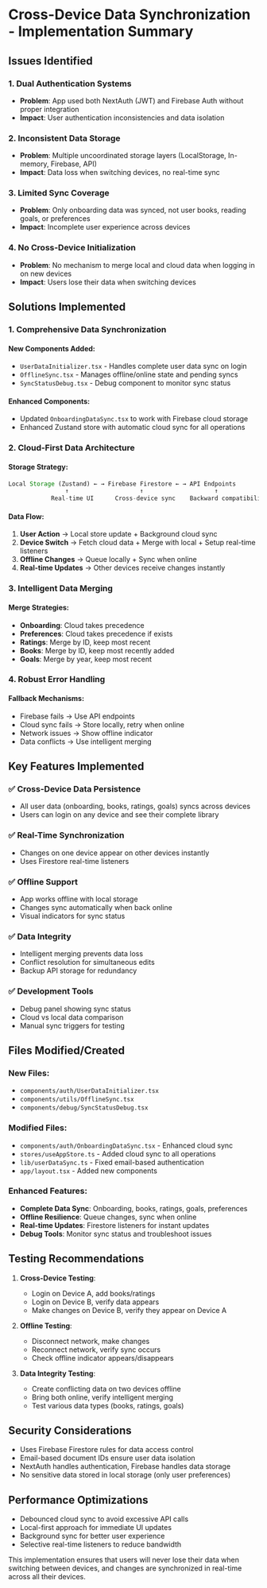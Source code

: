 # Cross-Device Data Synchronization - Implementation Summary

## Issues Identified

### 1. **Dual Authentication Systems**

- **Problem**: App used both NextAuth (JWT) and Firebase Auth without proper integration
- **Impact**: User authentication inconsistencies and data isolation

### 2. **Inconsistent Data Storage**

- **Problem**: Multiple uncoordinated storage layers (LocalStorage, In-memory, Firebase, API)
- **Impact**: Data loss when switching devices, no real-time sync

### 3. **Limited Sync Coverage**

- **Problem**: Only onboarding data was synced, not user books, reading goals, or preferences
- **Impact**: Incomplete user experience across devices

### 4. **No Cross-Device Initialization**

- **Problem**: No mechanism to merge local and cloud data when logging in on new devices
- **Impact**: Users lose their data when switching devices

## Solutions Implemented

### 1. **Comprehensive Data Synchronization**

#### New Components Added:

- `UserDataInitializer.tsx` - Handles complete user data sync on login
- `OfflineSync.tsx` - Manages offline/online state and pending syncs
- `SyncStatusDebug.tsx` - Debug component to monitor sync status

#### Enhanced Components:

- Updated `OnboardingDataSync.tsx` to work with Firebase cloud storage
- Enhanced Zustand store with automatic cloud sync for all operations

### 2. **Cloud-First Data Architecture**

#### Storage Strategy:

```typescript
Local Storage (Zustand) ← → Firebase Firestore ← → API Endpoints
                ↑                    ↑                    ↑
            Real-time UI      Cross-device sync    Backward compatibility
```

#### Data Flow:

1. **User Action** → Local store update + Background cloud sync
2. **Device Switch** → Fetch cloud data + Merge with local + Setup real-time listeners
3. **Offline Changes** → Queue locally + Sync when online
4. **Real-time Updates** → Other devices receive changes instantly

### 3. **Intelligent Data Merging**

#### Merge Strategies:

- **Onboarding**: Cloud takes precedence
- **Preferences**: Cloud takes precedence if exists
- **Ratings**: Merge by ID, keep most recent
- **Books**: Merge by ID, keep most recently added
- **Goals**: Merge by year, keep most recent

### 4. **Robust Error Handling**

#### Fallback Mechanisms:

- Firebase fails → Use API endpoints
- Cloud sync fails → Store locally, retry when online
- Network issues → Show offline indicator
- Data conflicts → Use intelligent merging

## Key Features Implemented

### ✅ **Cross-Device Data Persistence**

- All user data (onboarding, books, ratings, goals) syncs across devices
- Users can login on any device and see their complete library

### ✅ **Real-Time Synchronization**

- Changes on one device appear on other devices instantly
- Uses Firestore real-time listeners

### ✅ **Offline Support**

- App works offline with local storage
- Changes sync automatically when back online
- Visual indicators for sync status

### ✅ **Data Integrity**

- Intelligent merging prevents data loss
- Conflict resolution for simultaneous edits
- Backup API storage for redundancy

### ✅ **Development Tools**

- Debug panel showing sync status
- Cloud vs local data comparison
- Manual sync triggers for testing

## Files Modified/Created

### New Files:

- `components/auth/UserDataInitializer.tsx`
- `components/utils/OfflineSync.tsx`
- `components/debug/SyncStatusDebug.tsx`

### Modified Files:

- `components/auth/OnboardingDataSync.tsx` - Enhanced cloud sync
- `stores/useAppStore.ts` - Added cloud sync to all operations
- `lib/userDataSync.ts` - Fixed email-based authentication
- `app/layout.tsx` - Added new components

### Enhanced Features:

- **Complete Data Sync**: Onboarding, books, ratings, goals, preferences
- **Offline Resilience**: Queue changes, sync when online
- **Real-time Updates**: Firestore listeners for instant updates
- **Debug Tools**: Monitor sync status and troubleshoot issues

## Testing Recommendations

1. **Cross-Device Testing**:

   - Login on Device A, add books/ratings
   - Login on Device B, verify data appears
   - Make changes on Device B, verify they appear on Device A

2. **Offline Testing**:

   - Disconnect network, make changes
   - Reconnect network, verify sync occurs
   - Check offline indicator appears/disappears

3. **Data Integrity Testing**:
   - Create conflicting data on two devices offline
   - Bring both online, verify intelligent merging
   - Test various data types (books, ratings, goals)

## Security Considerations

- Uses Firebase Firestore rules for data access control
- Email-based document IDs ensure user data isolation
- NextAuth handles authentication, Firebase handles data storage
- No sensitive data stored in local storage (only user preferences)

## Performance Optimizations

- Debounced cloud sync to avoid excessive API calls
- Local-first approach for immediate UI updates
- Background sync for better user experience
- Selective real-time listeners to reduce bandwidth

This implementation ensures that users will never lose their data when switching between devices, and changes are synchronized in real-time across all their devices.
